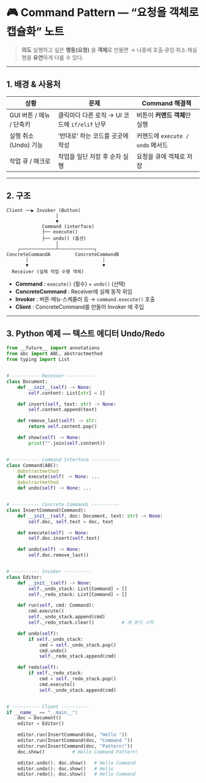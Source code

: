 # 🎮 Command Pattern — “요청을 객체로 캡슐화” 노트

> **의도**
> 실행하고 싶은 **행동(요청)** 을 **객체**로 만들면
> → 나중에 호출·큐잉·취소·재실행을 **유연**하게 다룰 수 있다.

---

## 1. 배경 & 사용처

| 상황                | 문제                               | Command 해결책               |
| ----------------- | -------------------------------- | ------------------------- |
| GUI 버튼 / 메뉴 / 단축키 | 클릭마다 다른 로직 → UI 코드에 `if/elif` 난무 | 버튼이 **커맨드 객체**만 실행        |
| 실행 취소(Undo) 기능    | ‘반대로’ 하는 코드를 곳곳에 작성              | 커맨드에 `execute / undo` 메서드 |
| 작업 큐 / 매크로        | 작업을 일단 저장 후 순차 실행                | 요청을 큐에 객체로 저장             |

---

## 2. 구조

```
Client ──▶ Invoker (Button)
                  │
                  ▼
             Command (interface)
             ├── execute()
             ├── undo() (옵션)
                  │
    ┌─────────────┴─────────────┐
ConcreteCommandA         ConcreteCommandB
       │                           │
       ▼                           ▼
  Receiver (실제 작업 수행 객체)
```

* **Command** : `execute()` (필수) + `undo()` (선택)
* **ConcreteCommand** : Receiver에 실제 동작 위임
* **Invoker** : 버튼·메뉴·스케줄러 등 → `command.execute()` 호출
* **Client** : ConcreteCommand를 만들어 Invoker 에 주입

---

## 3. Python 예제 — **텍스트 에디터 Undo/Redo**

```python
from __future__ import annotations
from abc import ABC, abstractmethod
from typing import List


# ---------- Receiver ----------
class Document:
    def __init__(self) -> None:
        self.content: List[str] = []

    def insert(self, text: str) -> None:
        self.content.append(text)

    def remove_last(self) -> str:
        return self.content.pop()

    def show(self) -> None:
        print("".join(self.content))


# ---------- Command Interface ----------
class Command(ABC):
    @abstractmethod
    def execute(self) -> None: ...
    @abstractmethod
    def undo(self) -> None: ...


# ---------- Concrete Commands ----------
class InsertCommand(Command):
    def __init__(self, doc: Document, text: str) -> None:
        self.doc, self.text = doc, text

    def execute(self) -> None:
        self.doc.insert(self.text)

    def undo(self) -> None:
        self.doc.remove_last()


# ---------- Invoker ----------
class Editor:
    def __init__(self) -> None:
        self._undo_stack: List[Command] = []
        self._redo_stack: List[Command] = []

    def run(self, cmd: Command):
        cmd.execute()
        self._undo_stack.append(cmd)
        self._redo_stack.clear()          # 새 분기 시작

    def undo(self):
        if self._undo_stack:
            cmd = self._undo_stack.pop()
            cmd.undo()
            self._redo_stack.append(cmd)

    def redo(self):
        if self._redo_stack:
            cmd = self._redo_stack.pop()
            cmd.execute()
            self._undo_stack.append(cmd)


# ---------- Client ----------
if __name__ == "__main__":
    doc = Document()
    editor = Editor()

    editor.run(InsertCommand(doc, "Hello "))
    editor.run(InsertCommand(doc, "Command "))
    editor.run(InsertCommand(doc, "Pattern!"))
    doc.show()          # Hello Command Pattern!

    editor.undo(); doc.show()   # Hello Command
    editor.undo(); doc.show()   # Hello
    editor.redo(); doc.show()   # Hello Command
```
